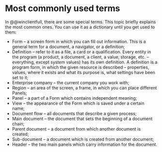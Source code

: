 # Most commonly used terms

In @@winclientfull, there are some special terms. This topic briefly explains the most common ones. You can use it as a dictionary until you get used to them:

- Form – a screen form in which you can fill out information. This is a general term for a document, a navigator, or a definition;
- Definition – refer to it as a file, a card or a qualification. Every entity in the program (a product, a document, a client, a value, storage, etc. – everything, except system values) has its own definition. A definition is a program form, in which the given resource is described – properties, values, where it exists and what its purpose is, what settings have been set to it;
- Enterprise company – the current company you work with;
- Region – an area of the screen, a frame, in which you can place different Panels;
- Panel – a part of a Form which contains independent meaning;
- View – the appearance of the Form which is saved under a certain name;
- Document flow – all documents that describe a given process;
- Main document – the document that sets the beginning of a document chain;
- Parent document – a document from which another document is created;
- Sub-document – a document which is created from another document;
- Header – the two main panels which carry information for the document.
